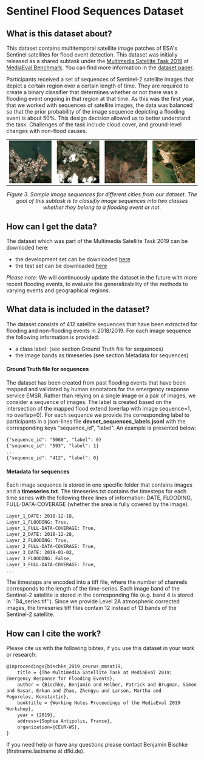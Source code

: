 # Sentinel Flood Sequences Dataset

## What is this dataset about?

This dataset contains multitemporal satellite image patches of ESA's Sentinel satellites for flood event detection. This dataset was initially released as a shared subtask under the [Multimedia Satellite Task 2019](https://github.com/multimediaeval/2019-Multimedia-Satellite-Task) at [MediaEval Benchmark](http://www.multimediaeval.org/). You can find more information in the [dataset paper](https://github.com/multimediaeval/2019-Multimedia-Satellite-Task/blob/master/MediaEval2019_MMSatOverview.pdf).

Participants received a set of sequences of Sentinel-2 satellite images that depict a certain region over a certain length of time. They are required to create a binary classifier that determines whether or not there was a flooding event ongoing in that region at that time. As this was the first year, that we worked with sequences of satellite images, the data was balanced so that the prior probability of the image sequence depicting a flooding event is about 50%. This design decision allowed us to better understand the task. Challenges of the task include cloud cover, and ground-level changes with non-flood causes.

<div align="center" markdown="1" style="width:100%">
<table style="border-width:0;">
<tbody style="width:100%">
<tr>
<td align="center"> <img src="./C1.gif" width="200"/>
 </td>
<td align="center"> <img src="./C2.gif" width="200"/>
</td>
<td align="center"> <img src="./C3.gif" width="200"/>
 </td>
<td align="center"> <img src="./C4.gif" width="200"/>
 </td>
</tr>
</tbody>
</table>
<i>Figure 3. Sample image sequences for different cities from our dataset. The goal of this subtask is to classifiy image sequences into two classes whether they belong to a flooding event or not.</i>
</div>

## How can I get the data? 

The dataset which was part of the Multimedia Satellite Task 2019 can be downloded here:
* the development set can be downloaded [here]()
* the test set can be downloaded [here]()

*Please note:*
We will continuously update the dataset in the future with more recent flooding events, to evaluate the generalizability of the methods to varying events and geographical regions. 


## What data is included in the dataset?

The dataset consists of 412 satellite sequences that have been extracted for flooding and non-flooding events in 2018/2019. For each image sequence the following information is provided:
* a class label: (see section Ground Truth file for sequences)
* the image bands as timeseries (see section Metadata for sequences)

#### Ground Truth file for sequences
The dataset has been created from past flooding events that have been mapped and validated by human annotators for the emergency response service EMSR. Rather than relying on a single image or a pair of images, we consider a sequence of images. The label is created based on the intersection of the mapped flood extend (overlap with image sequence=1, no overlap=0). For each sequence we provide the corresponding label to participants in a json-lines file **devset_sequences_labels.jsonl** with the corresponding keys "sequence_id", "label". An example is presented below: 

```
{"sequence_id": "5060", "label": 0}
{"sequence_id": "593", "label": 1}
...
{"sequence_id": "412", "label": 0}
```

#### Metadata for sequences
Each image sequence is stored in one specific folder that contains images and a **timeseries.txt**. The timeseries.txt contains the timesteps for each time series with the following three lines of information: DATE, FLOODING, FULL-DATA-COVERAGE (whether the area is fully covered by the image).

```
Layer_1_DATE: 2018-12-18,
Layer_1_FLOODING: True,
Layer_1_FULL-DATA-COVERAGE: True,
Layer_2_DATE: 2018-12-28,
Layer_2_FLOODING: True,
Layer_2_FULL-DATA-COVERAGE: True,
Layer_3_DATE: 2019-01-02,
Layer_3_FLOODING: False,
Layer_3_FULL-DATA-COVERAGE: True,
...
```

The timesteps are encoded into a tiff file, where the number of channels corresponds to the length of the time-series. Each image band of the Sentinel-2 satellite is stored in the corresponding file (e.g. band 4 is stored in ''B4_series.tif'').
Since we provide Level 2A atmospheric corrected images, the timeseries tiff files contain 12 instead of 13 bands of the Sentinel-2 satellite.
<!--In the following table, we provide an overview of the bands. You can use bands 4,3,2 to create RGB images, but also use other bands to create a False color image or feed more than three bands to your classifier. Please note that the bands have a different spatial resolution and might require upscaling.-->

<!--
## Who are the dataset contributors?
#### Task organizers of the Multimedia Satellite Task 2020
* Benjamin Bischke, German Research Center for Artificial Intelligence (DFKI), Germany (first.last at dfki.de)
* Patrick Helber, German Research Center for Artificial Intelligence (DFKI), Germany (first.last at dfki.de)
* Erkan Basar, Radboud University & FloodTags, Netherlands, 
* Simon Brugman, Radboud University, Netherlands
* Zhengyu Zhao, Radboud University, Netherlands
* Konstantin Pogorelov, Simula Research Laboratory, Norway
#### Task auxiliaries of the Multimedia Satellite Task 2020
* Martha Larson, Radboud University, Netherlands
* Jens de Bruijn, Floodtags, Netherlands
* Tom Brouwer, Floodtags, Netherlands
* Nicolas Ventulett, Vision Impulse, Germany
--> 

## How can I cite the work?

Please cite us with the following bibtex, if you use this dataset in your work or research:
```
@inproceedings{bischke_2019_ceurws_mmsat19, 
	title = {The Multimedia Satellite Task at MediaEval 2019: Emergency Response for Flooding Events}, 
	author = {Bischke, Benjamin and Helber, Patrick and Brugman, Simon and Basar, Erkan and Zhao, Zhengyu and Larson, Martha and            Pogorelov, Konstantin},
	booktitle = {Working Notes Proceedings of the MediaEval 2019 Workshop},
	year = {2019},
	address={Sophia Antipolis, France},
	organization={CEUR-WS},
}
```

If you need help or have any questions please contact Benjamin Bischke (firstname.lastname at dfki.de).
